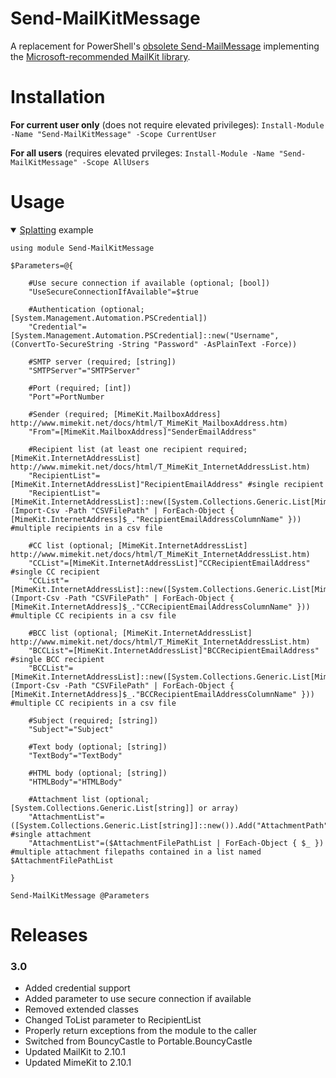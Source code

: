 # Send-MailKitMessage

A replacement for PowerShell's [obsolete Send-MailMessage](https://docs.microsoft.com/en-us/powershell/module/microsoft.powershell.utility/send-mailmessage?view=powershell-7.1#description) implementing the [Microsoft-recommended MailKit library](https://docs.microsoft.com/en-us/dotnet/api/system.net.mail.smtpclient?view=net-5.0#remarks).

# Installation  

**For current user only** (does not require elevated privileges): ```Install-Module -Name "Send-MailKitMessage" -Scope CurrentUser```  
 
**For all users** (requires elevated prvileges: ```Install-Module -Name "Send-MailKitMessage" -Scope AllUsers```  

# Usage

<details open>
 <summary><a href="https://docs.microsoft.com/en-us/powershell/module/microsoft.powershell.core/about/about_splatting?view=powershell-7.1">Splatting</a> example</summary>
  
```
using module Send-MailKitMessage

$Parameters=@{

    #Use secure connection if available (optional; [bool])
    "UseSecureConnectionIfAvailable"=$true

    #Authentication (optional; [System.Management.Automation.PSCredential])
    "Credential"=[System.Management.Automation.PSCredential]::new("Username", (ConvertTo-SecureString -String "Password" -AsPlainText -Force))

    #SMTP server (required; [string])
    "SMTPServer"="SMTPServer"

    #Port (required; [int])
    "Port"=PortNumber

    #Sender (required; [MimeKit.MailboxAddress] http://www.mimekit.net/docs/html/T_MimeKit_MailboxAddress.htm)
    "From"=[MimeKit.MailboxAddress]"SenderEmailAddress"

    #Recipient list (at least one recipient required; [MimeKit.InternetAddressList] http://www.mimekit.net/docs/html/T_MimeKit_InternetAddressList.htm)
    "RecipientList"=[MimeKit.InternetAddressList]"RecipientEmailAddress" #single recipient
    "RecipientList"=[MimeKit.InternetAddressList]::new([System.Collections.Generic.List[MimeKit.InternetAddress]](Import-Csv -Path "CSVFilePath" | ForEach-Object { [MimeKit.InternetAddress]$_."RecipientEmailAddressColumnName" }))    #multiple recipients in a csv file

    #CC list (optional; [MimeKit.InternetAddressList] http://www.mimekit.net/docs/html/T_MimeKit_InternetAddressList.htm)
    "CCList"=[MimeKit.InternetAddressList]"CCRecipientEmailAddress" #single CC recipient
    "CCList"=[MimeKit.InternetAddressList]::new([System.Collections.Generic.List[MimeKit.InternetAddress]](Import-Csv -Path "CSVFilePath" | ForEach-Object { [MimeKit.InternetAddress]$_."CCRecipientEmailAddressColumnName" }))    #multiple CC recipients in a csv file

    #BCC list (optional; [MimeKit.InternetAddressList] http://www.mimekit.net/docs/html/T_MimeKit_InternetAddressList.htm)
    "BCCList"=[MimeKit.InternetAddressList]"BCCRecipientEmailAddress" #single BCC recipient
    "BCCList"=[MimeKit.InternetAddressList]::new([System.Collections.Generic.List[MimeKit.InternetAddress]](Import-Csv -Path "CSVFilePath" | ForEach-Object { [MimeKit.InternetAddress]$_."BCCRecipientEmailAddressColumnName" }))    #multiple CC recipients in a csv file
    
    #Subject (required; [string])
    "Subject"="Subject"
    
    #Text body (optional; [string])
    "TextBody"="TextBody"
    
    #HTML body (optional; [string])
    "HTMLBody"="HTMLBody"
    
    #Attachment list (optional; [System.Collections.Generic.List[string]] or array)
    "AttachmentList"=([System.Collections.Generic.List[string]]::new()).Add("AttachmentPath")   #single attachment
    "AttachmentList"=($AttachmentFilePathList | ForEach-Object { $_ }) #multiple attachment filepaths contained in a list named $AttachmentFilePathList

}

Send-MailKitMessage @Parameters
```
</details>

# Releases
### 3.0
* Added credential support
* Added parameter to use secure connection if available
* Removed extended classes
* Changed ToList parameter to RecipientList
* Properly return exceptions from the module to the caller
* Switched from BouncyCastle to Portable.BouncyCastle
* Updated MailKit to 2.10.1
* Updated MimeKit to 2.10.1
